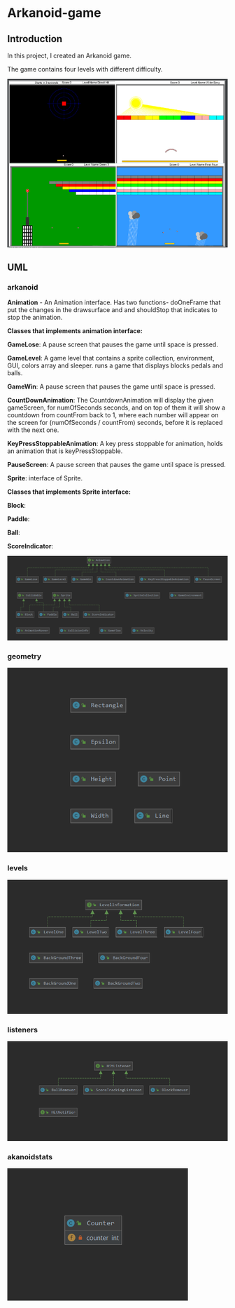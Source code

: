 # Arkanoid-game
## Introduction
In this project, I created an Arkanoid game.

The game contains four levels with different difficulty.

![levels](https://raw.githubusercontent.com/GalYehezkel/Arkanoid-game/master/images/levels.png)

## UML

### arkanoid
**Animation** - An Animation interface. Has two functions- doOneFrame that put the changes in the drawsurface and and shouldStop that indicates to stop the animation.

**Classes that implements animation interface:**

**GameLose**: A pause screen that pauses the game until space is pressed.

**GameLevel**: A game level that contains a sprite collection, environment, GUI, colors array and sleeper.
runs a game that displays blocks pedals and balls. 

**GameWin**: A pause screen that pauses the game until space is pressed.

**CountDownAnimation**:  The CountdownAnimation will display the given gameScreen,
for numOfSeconds seconds, and on top of them it will show
a countdown from countFrom back to 1, where each number will
appear on the screen for (numOfSeconds / countFrom) seconds, before
it is replaced with the next one.

**KeyPressStoppableAnimation**: A key press stoppable for animation, holds an animation that is keyPressStoppable.

**PauseScreen**:  A pause screen that pauses the game until space is pressed.

**Sprite**: interface of Sprite.

**Classes that implements Sprite interface:**

**Block**:

**Paddle**:

**Ball**:

**ScoreIndicator**:




![arkanoid](https://raw.githubusercontent.com/GalYehezkel/Arkanoid-game/master/images/arkanoid.png)

### geometry

![geometry](https://raw.githubusercontent.com/GalYehezkel/Arkanoid-game/master/images/geometry.png)

### levels

![levelsDiagram](https://raw.githubusercontent.com/GalYehezkel/Arkanoid-game/master/images/levelsDiagram.png)

### listeners

![listeners](https://raw.githubusercontent.com/GalYehezkel/Arkanoid-game/master/images/listeners.png)

### akanoidstats

![akanoidstats](https://raw.githubusercontent.com/GalYehezkel/Arkanoid-game/master/images/akanoidstats.png)

